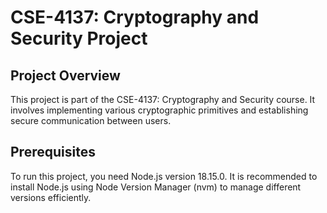 # CSE-4137: Cryptography and Security Project

## Project Overview
This project is part of the CSE-4137: Cryptography and Security course. It involves implementing various cryptographic primitives and establishing secure communication between users.

## Prerequisites
To run this project, you need Node.js version 18.15.0. It is recommended to install Node.js using Node Version Manager (nvm) to manage different versions efficiently.
